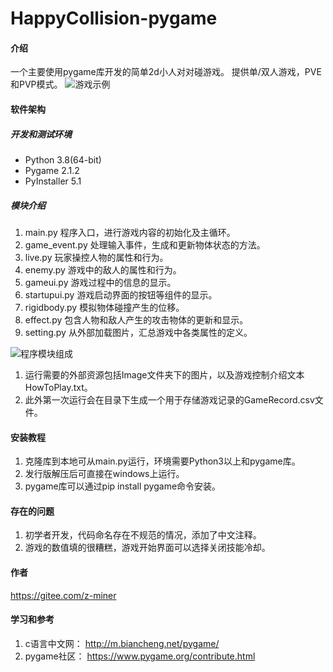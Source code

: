# HappyCollision-pygame

#### 介绍
一个主要使用pygame库开发的简单2d小人对对碰游戏。
提供单/双人游戏，PVE和PVP模式。
![游戏示例](https://foruda.gitee.com/images/1659952320557156542/startgame.gif "startGame.gif")

#### 软件架构
##### 开发和测试环境 
- Python 3.8(64-bit)
- Pygame 2.1.2
- PyInstaller 5.1

##### 模块介绍

1. main.py 程序入口，进行游戏内容的初始化及主循环。
2. game_event.py 处理输入事件，生成和更新物体状态的方法。
3. live.py 玩家操控人物的属性和行为。
4. enemy.py 游戏中的敌人的属性和行为。
5. gameui.py 游戏过程中的信息的显示。
6. startupui.py 游戏启动界面的按钮等组件的显示。
7. rigidbody.py 模拟物体碰撞产生的位移。
8. effect.py 包含人物和敌人产生的攻击物体的更新和显示。
9. setting.py 从外部加载图片，汇总游戏中各类属性的定义。

![程序模块组成](https://foruda.gitee.com/images/1659953945317055704/mod.jpeg "mod.jpg")

1. 运行需要的外部资源包括Image文件夹下的图片，以及游戏控制介绍文本HowToPlay.txt。
2. 此外第一次运行会在目录下生成一个用于存储游戏记录的GameRecord.csv文件。


#### 安装教程
1.  克隆库到本地可从main.py运行，环境需要Python3以上和pygame库。
2.  发行版解压后可直接在windows上运行。
3.  pygame库可以通过pip install pygame命令安装。

#### 存在的问题

1. 初学者开发，代码命名存在不规范的情况，添加了中文注释。
2. 游戏的数值填的很糟糕，游戏开始界面可以选择关闭技能冷却。


#### 作者
https://gitee.com/z-miner

#### 学习和参考

1. c语言中文网： http://m.biancheng.net/pygame/
2. pygame社区： https://www.pygame.org/contribute.html

